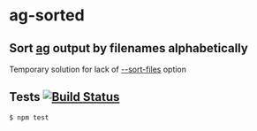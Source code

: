 # ag-sorted
## Sort [ag](https://github.com/ggreer/the_silver_searcher) output by filenames alphabetically

Temporary solution for lack of [--sort-files](https://github.com/ggreer/the_silver_searcher/issues/1) option

## Tests [![Build Status](https://travis-ci.org/medikoo/ag-sorted.svg)](https://travis-ci.org/medikoo/ag-sorted)

	$ npm test
